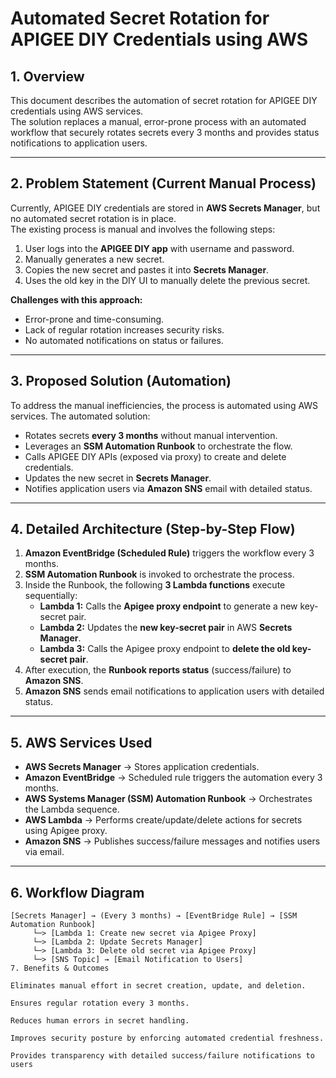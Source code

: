 # Automated Secret Rotation for APIGEE DIY Credentials using AWS

## 1. Overview
This document describes the automation of secret rotation for APIGEE DIY credentials using AWS services.  
The solution replaces a manual, error-prone process with an automated workflow that securely rotates secrets every 3 months and provides status notifications to application users.

---

## 2. Problem Statement (Current Manual Process)
Currently, APIGEE DIY credentials are stored in **AWS Secrets Manager**, but no automated secret rotation is in place.  
The existing process is manual and involves the following steps:
1. User logs into the **APIGEE DIY app** with username and password.  
2. Manually generates a new secret.  
3. Copies the new secret and pastes it into **Secrets Manager**.  
4. Uses the old key in the DIY UI to manually delete the previous secret.  

**Challenges with this approach:**
- Error-prone and time-consuming.  
- Lack of regular rotation increases security risks.  
- No automated notifications on status or failures.  

---

## 3. Proposed Solution (Automation)
To address the manual inefficiencies, the process is automated using AWS services. The automated solution:
- Rotates secrets **every 3 months** without manual intervention.  
- Leverages an **SSM Automation Runbook** to orchestrate the flow.  
- Calls APIGEE DIY APIs (exposed via proxy) to create and delete credentials.  
- Updates the new secret in **Secrets Manager**.  
- Notifies application users via **Amazon SNS** email with detailed status.  

---

## 4. Detailed Architecture (Step-by-Step Flow)
1. **Amazon EventBridge (Scheduled Rule)** triggers the workflow every 3 months.  
2. **SSM Automation Runbook** is invoked to orchestrate the process.  
3. Inside the Runbook, the following **3 Lambda functions** execute sequentially:  
   - **Lambda 1:** Calls the **Apigee proxy endpoint** to generate a new key-secret pair.  
   - **Lambda 2:** Updates the **new key-secret pair** in AWS **Secrets Manager**.  
   - **Lambda 3:** Calls the Apigee proxy endpoint to **delete the old key-secret pair**.  
4. After execution, the **Runbook reports status** (success/failure) to **Amazon SNS**.  
5. **Amazon SNS** sends email notifications to application users with detailed status.  

---

## 5. AWS Services Used
- **AWS Secrets Manager** → Stores application credentials.  
- **Amazon EventBridge** → Scheduled rule triggers the automation every 3 months.  
- **AWS Systems Manager (SSM) Automation Runbook** → Orchestrates the Lambda sequence.  
- **AWS Lambda** → Performs create/update/delete actions for secrets using Apigee proxy.  
- **Amazon SNS** → Publishes success/failure messages and notifies users via email.  

---

## 6. Workflow Diagram
```text
[Secrets Manager] → (Every 3 months) → [EventBridge Rule] → [SSM Automation Runbook] 
     └─> [Lambda 1: Create new secret via Apigee Proxy] 
     └─> [Lambda 2: Update Secrets Manager] 
     └─> [Lambda 3: Delete old secret via Apigee Proxy] 
     └─> [SNS Topic] → [Email Notification to Users]
7. Benefits & Outcomes

Eliminates manual effort in secret creation, update, and deletion.

Ensures regular rotation every 3 months.

Reduces human errors in secret handling.

Improves security posture by enforcing automated credential freshness.

Provides transparency with detailed success/failure notifications to users
